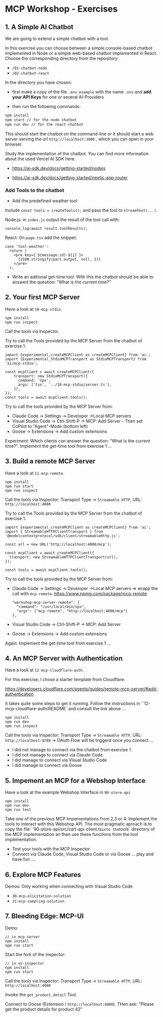 # MCP Workshop - Exercises



## 1. A Simple AI Chatbot

We are going to extend a simple chatbot with a tool.

In this exercise you can choose between a simple console-based chatbot implemented in Node or a simple web-based chatbot implemented in React. Choose the corresponding directory from the repository:

- `/01-chatbot-node`
- `/02-chatbot-react`

In the directory you have chosen: 

- first make a copy of the file `.env.example` with the name `.env` and **add your API Keys** for one or several AI-Providers

- then run the following commands:

```bash
npm install
npm start // for the node chatbot
npm run dev // for the react chatbot
```

This should start the chatbot on the command-line or it should start a web server serving the url `http://localhost:3000` , which you can open in your browser.

Study the implementation of the chatbot.
You can find more information about the used Vercel AI SDK here:

- https://ai-sdk.dev/docs/getting-started/nodejs

- https://ai-sdk.dev/docs/getting-started/nextjs-app-router





### Add Tools to the chatbot

- Add the predefined weather tool

Include `const tools = createTools();` and pass the tool to `streamText(...)`.



Node.js: in `index.js` output the result of the tool call with:

```
console.log(await result.toolResults);
```





React: On `page.tsx` add the snippet:

```
case 'tool-weather':
  return (
    <pre key={`${message.id}-${i}`}>
      {JSON.stringify(part.output, null, 2)}
    </pre>
  );
```



- Write an aditional get-time tool. With this the chatbot should be able to answert the question: "What is the current time?"

  



## 2. Your first MCP Server

Have a look at `10-mcp-stdio`.

```
npm install
npm run inspect
```

Call the tools via Inspector.



Try to call the Tools provided by the MCP Server from the chatbot of exercise 1.

```
import {experimental_createMCPClient as createMCPClient} from 'ai';
import {Experimental_StdioMCPTransport as StdioMCPTransport} from 'ai/mcp-stdio';

const mcpClient = await createMCPClient({
    transport: new StdioMCPTransport({
      command: 'npx',
      args: ['tsx', '../10-mcp-stdio/server.ts'],
    }),
});
const tools = await mcpClient.tools();
```



Try to call the tools provided by the MCP Server from:

- Claude Code -> Settings -> Developer ->Local MCP servers
- Visual Studio Code -> Ctrl-Shift-P -> MCP: Add Server - Then set CoPilot to "Agent"-Mode (bottom left)
- Goose -> Extensions -> Add custom extensions



Experiment: Which clients can answer the question: "What is the current time?". Implement the get-time tool from exercise 1 ...





## 3. Build a remote MCP Server

Have a look at `11-mcp-remote`.

```
npm install
npm run start
npm run inspect
```

Call the tools via Inspector: Transport Type -> `Streamable HTTP`, URL: `http://localhost:4000`



Try to call the Tools provided by the MCP Server from the chatbot of exercise 1.

```
import {experimental_createMCPClient as createMCPClient} from 'ai';
import { StreamableHTTPClientTransport } from '@modelcontextprotocol/sdk/client/streamableHttp.js';

const url = new URL('http://localhost:4000/mcp');

const mcpClient = await createMCPClient({
  transport: new StreamableHTTPClientTransport(url),
});

const tools = await mcpClient.tools();
```



Try to call the tools provided by the MCP Server from:

- Claude Code -> Settings -> Developer ->Local MCP servers => wrapp the call with `mcp-remote`: https://www.npmjs.com/package/mcp-remote

  ```
  "workshop-mcp-server-remote": {
    "command": "/usr/local/bin/npx",
    "args": ["mcp-remote", "http://localhost:4000/mcp"]
  },
  ```

- Visual Studio Code -> Ctrl-Shift-P -> MCP: Add Server

- Goose -> Extensions -> Add custom extensions



Again: Implement the get-time tool from exercise 1 ...





## 4. An MCP Server with Authentication

Have a look at `12-mcp-cloudflare-auth`.

For this exercise, I chose a starter template from Cloudflare:

https://developers.cloudflare.com/agents/guides/remote-mcp-server/#add-authentication

It takes quite some steps to get it running. Follow the instructions in ``12-mcp-cloudflare-auth/README` and consult the link above ...

```
npm install
npm run dev
npm run inspect
```

Call the tools via Inspector: Transport Type -> `Streamable HTTP`, URL: `http://localhost:8788` -> OAuth Flow will be triggerd once you connect ...



- I did not manage to connect via the chatbot from exercise 1.
- I did not manage to connect via Claude Code.
- I did manage to connect via Visual Studio Code
- I did manage to connect via Goose





## 5. Impement an MCP for a Webshop Interface

Have a look at the example Webshop Interface in `90-store-api`

```
npm install
npm run dev
npm run test
```



Take one of the previous MCP Impementations from 2,3 or 4.
Implement the tools to interact with this Webshop API. The most pragmatic aproach is to copy the file ``90-store-api/src/cart-api-client.ts` into the `tools` directory of the MCP implementation an then use these functions from the tool implementation.

- Test your tools with the MCP Inspector
- Connect via Claude Code, Visual Studio Code or via Goose ... play and have fun ....







## 6. Explore MCP Features

Demos: Only working when connecting with Visual Studio Code

- `30-mcp-elicitation-solution`
- `31-mcp-sampling-solution`





## 7. Bleeding Edge: MCP-UI

Demo:

```
// in mcp-server
npm install
npm run start
```

Start the fork of the inspector:

```
// in ui-inspector
npm install
npm run start
```

Call the tools via Inspector: Transport Type -> `Streamable HTTP`, URL: `http://localhost:4000`

Invoke the `get_product_detail` Tool.

Connect to Goose (Extension / `http://localhost:4000`). THen ask: "Please get the product details for product 42"


